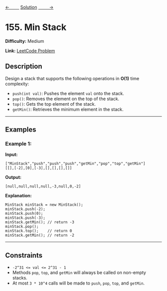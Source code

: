 [<-&nbsp;&nbsp;&nbsp;&nbsp;&nbsp;&nbsp;&nbsp;&nbsp;](../739.%20Daily%20Temperatures/statement.md)
[Solution](../155.%20Min%20Stack/solution.js)
[&nbsp;&nbsp;&nbsp;&nbsp;&nbsp;&nbsp;&nbsp;&nbsp; ->](../994.%20Rotting%20Oranges/statement.md)

# 155. Min Stack

**Difficulty:** Medium

**Link:** [LeetCode Problem](https://leetcode.com/problems/min-stack/)

## Description

Design a stack that supports the following operations in **O(1)** time complexity:

- `push(int val)`: Pushes the element `val` onto the stack.
- `pop()`: Removes the element on the top of the stack.
- `top()`: Gets the top element of the stack.
- `getMin()`: Retrieves the minimum element in the stack.

---

## Examples

### Example 1:

**Input:**

```plaintext
["MinStack","push","push","push","getMin","pop","top","getMin"]
[[],[-2],[0],[-3],[],[],[],[]]
```

**Output:**

```plaintext
[null,null,null,null,-3,null,0,-2]
```

**Explanation:**

```plaintext
MinStack minStack = new MinStack();
minStack.push(-2);
minStack.push(0);
minStack.push(-3);
minStack.getMin(); // return -3
minStack.pop();
minStack.top();    // return 0
minStack.getMin(); // return -2
```

---

## Constraints

- `-2^31 <= val <= 2^31 - 1`
- Methods `pop`, `top`, and `getMin` will always be called on non-empty stacks.
- At most `3 * 10^4` calls will be made to `push`, `pop`, `top`, and `getMin`.
